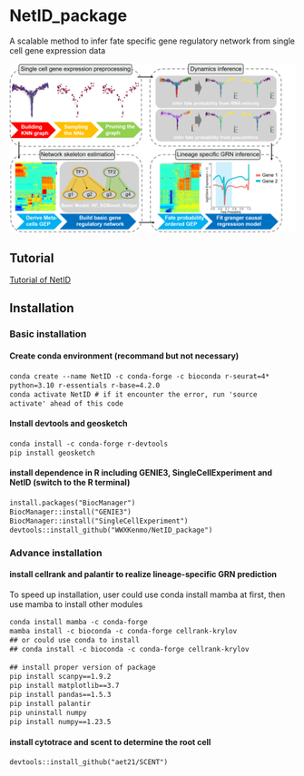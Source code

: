 # NetID_package
A scalable method to infer fate specific gene regulatory network from single cell gene expression data

<img src="https://github.com/WWXkenmo/NetID_package/blob/figures/figures/Concept_fig1.png" alt="NetID" width="600" />

## Tutorial

[Tutorial of NetID](https://htmlpreview.github.io/?https://github.com/WWXkenmo/NetID_package/blob/main/inst/doc/NetID.html)

## Installation
### Basic installation
#### Create conda environment (recommand but not necessary)
```
conda create --name NetID -c conda-forge -c bioconda r-seurat=4* python=3.10 r-essentials r-base=4.2.0
conda activate NetID # if it encounter the error, run 'source activate' ahead of this code
```
#### Install devtools and geosketch
```
conda install -c conda-forge r-devtools
pip install geosketch
```
#### install dependence in R including GENIE3, SingleCellExperiment and NetID (switch to the R terminal)
```
install.packages("BiocManager")
BiocManager::install("GENIE3")
BiocManager::install("SingleCellExperiment")
devtools::install_github("WWXKenmo/NetID_package")
```
### Advance installation
#### install cellrank and palantir to realize lineage-specific GRN prediction
To speed up installation, user could use conda install mamba at first, then use mamba to install other modules
```
conda install mamba -c conda-forge
mamba install -c bioconda -c conda-forge cellrank-krylov
## or could use conda to install
## conda install -c bioconda -c conda-forge cellrank-krylov

## install proper version of package
pip install scanpy==1.9.2
pip install matplotlib==3.7
pip install pandas==1.5.3
pip install palantir
pip uninstall numpy
pip install numpy==1.23.5
```
#### install cytotrace and scent to determine the root cell
```
devtools::install_github("aet21/SCENT")

